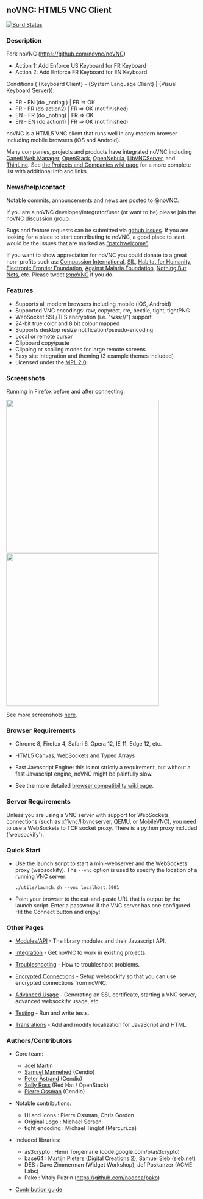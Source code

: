 ## noVNC: HTML5 VNC Client

[![Build Status](https://travis-ci.org/novnc/noVNC.svg?branch=master)](https://travis-ci.org/novnc/noVNC)

### Description
Fork noVNC (https://github.com/novnc/noVNC)
 * Action 1: Add Enforce US Keyboard for FR Keyboard  
 * Action 2: Add Enforce FR Keyboard for EN Keyboard

Conditions ( {Keyboard Client} - {System Language Client} | {Visual Keyboard Server}):
  * FR - EN (do _noting ) | FR => OK
  * FR - FR (do action2)  | FR => OK (not finished) 
  * EN - FR (do _noting)  | FR => OK
  * EN - EN (do action1)  | FR => OK (not finished)
  
noVNC is a HTML5 VNC client that runs well in any modern browser including
mobile browsers (iOS and Android).

Many companies, projects and products have integrated noVNC including
[Ganeti Web Manager](http://code.osuosl.org/projects/ganeti-webmgr),
[OpenStack](http://www.openstack.org),
[OpenNebula](http://opennebula.org/),
[LibVNCServer](http://libvncserver.sourceforge.net), and
[ThinLinc](https://cendio.com/thinlinc). See
[the Projects and Companies wiki page](https://github.com/novnc/noVNC/wiki/Projects-and-companies-using-noVNC)
for a more complete list with additional info and links.

### News/help/contact

Notable commits, announcements and news are posted to
<a href="http://www.twitter.com/noVNC">@noVNC</a>.

If you are a noVNC developer/integrator/user (or want to be) please join the
<a href="https://groups.google.com/forum/?fromgroups#!forum/novnc">
noVNC discussion group</a>.

Bugs and feature requests can be submitted via
[github issues](https://github.com/novnc/noVNC/issues).
If you are looking for a place to start contributing to noVNC, a good place to
start would be the issues that are marked as
["patchwelcome"](https://github.com/novnc/noVNC/issues?labels=patchwelcome).

If you want to show appreciation for noVNC you could donate to a great non-
profits such as:
[Compassion International](http://www.compassion.com/),
[SIL](http://www.sil.org),
[Habitat for Humanity](http://www.habitat.org),
[Electronic Frontier Foundation](https://www.eff.org/),
[Against Malaria Foundation](http://www.againstmalaria.com/),
[Nothing But Nets](http://www.nothingbutnets.net/), etc.
Please tweet <a href="http://www.twitter.com/noVNC">@noVNC</a> if you do.


### Features

* Supports all modern browsers including mobile (iOS, Android)
* Supported VNC encodings: raw, copyrect, rre, hextile, tight, tightPNG
* WebSocket SSL/TLS encryption (i.e. "wss://") support
* 24-bit true color and 8 bit colour mapped
* Supports desktop resize notification/pseudo-encoding
* Local or remote cursor
* Clipboard copy/paste
* Clipping or scolling modes for large remote screens
* Easy site integration and theming (3 example themes included)
* Licensed under the [MPL 2.0](http://www.mozilla.org/MPL/2.0/)

### Screenshots

Running in Firefox before and after connecting:

<img src="http://novnc.com/img/noVNC-1-login.png" width=400>&nbsp;
<img src="http://novnc.com/img/noVNC-3-connected.png" width=400>

See more screenshots
<a href="http://novnc.com/screenshots.html">here</a>.


### Browser Requirements

* Chrome 8, Firefox 4, Safari 6, Opera 12, IE 11, Edge 12, etc.

* HTML5 Canvas, WebSockets and Typed Arrays

* Fast Javascript Engine: this is not strictly a requirement, but without a
  fast Javascript engine, noVNC might be painfully slow.

* See the more detailed
[browser compatibility wiki page](https://github.com/novnc/noVNC/wiki/Browser-support).


### Server Requirements

Unless you are using a VNC server with support for WebSockets connections (such
as [x11vnc/libvncserver](http://libvncserver.sourceforge.net/),
[QEMU](http://www.qemu.org/), or
[MobileVNC](http://www.smartlab.at/mobilevnc/)), you need to use a
WebSockets to TCP socket proxy. There is a python proxy included
('websockify').


### Quick Start

* Use the launch script to start a mini-webserver and the WebSockets proxy
  (websockify). The `--vnc` option is used to specify the location of a running
  VNC server:

    `./utils/launch.sh --vnc localhost:5901`

* Point your browser to the cut-and-paste URL that is output by the launch
  script. Enter a password if the VNC server has one configured. Hit the
  Connect button and enjoy!


### Other Pages

* [Modules/API](https://github.com/novnc/noVNC/wiki/Modules-API) - The library
  modules and their Javascript API.

* [Integration](https://github.com/novnc/noVNC/wiki/Integration) - Get noVNC
  to work in existing projects.

* [Troubleshooting](https://github.com/novnc/noVNC/wiki/Troubleshooting) - How
  to troubleshoot problems.

* [Encrypted Connections](https://github.com/novnc/websockify/wiki/Encrypted-Connections) -
  Setup websockify so that you can use encrypted connections from noVNC.

* [Advanced Usage](https://github.com/novnc/noVNC/wiki/Advanced-usage) -
  Generating an SSL certificate, starting a VNC server, advanced websockify
  usage, etc.

* [Testing](https://github.com/novnc/noVNC/wiki/Testing) - Run and write
  tests.

* [Translations](https://github.com/novnc/noVNC/wiki/Translations) - Add and
  modify localization for JavaScript and HTML.


### Authors/Contributors

* Core team:
    * [Joel Martin](https://github.com/kanaka)
    * [Samuel Mannehed](https://github.com/samhed) (Cendio)
    * [Peter Åstrand](https://github.com/astrand) (Cendio)
    * [Solly Ross](https://github.com/DirectXMan12) (Red Hat / OpenStack)
    * [Pierre Ossman](https://github.com/CendioOssman) (Cendio)

* Notable contributions:
    * UI and Icons : Pierre Ossman, Chris Gordon
    * Original Logo : Michael Sersen
    * tight encoding : Michael Tinglof (Mercuri.ca)

* Included libraries:
    * as3crypto : Henri Torgemane (code.google.com/p/as3crypto)
    * base64 : Martijn Pieters (Digital Creations 2), Samuel Sieb (sieb.net)
    * DES : Dave Zimmerman (Widget Workshop), Jef Poskanzer (ACME Labs)
    * Pako : Vitaly Puzrin (https://github.com/nodeca/pako)

* [Contribution guide](https://github.com/novnc/noVNC/wiki/Contributing)
